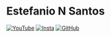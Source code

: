 # Estefanio N Santos

 [![YouTube](asset/img/social-network/youtube-b-32.png)](https://estefanionsantos.github.io/go/yt)
 [![Insta](asset/img/social-network/instagram-b-32.png)](https://estefanionsantos.github.io/go/ig)
 [![GitHub](asset/img/social-network/github-b-32.png)](https://estefanionsantos.github.io/go/gh)

